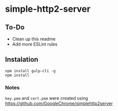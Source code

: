 # simple-http2-server

## To-Do
* Clean up this readme
* Add more ESLint rules

## Instalation
```
npm install gulp-cli -g
npm install
```

### Notes
`key.pem` and `cert.pem` were created using https://github.com/GoogleChrome/simplehttp2server
